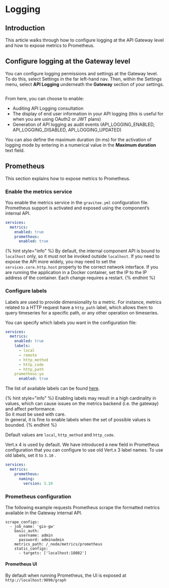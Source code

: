 # Logging

## Introduction

This article walks through how to configure logging at the API Gateway level and how to expose metrics to Prometheus.

## Configure logging at the Gateway level

You can configure logging permissions and settings at the Gateway level. To do this, select Settings in the far left-hand nav. Then, within the Settings menu, select **API Logging** underneath the **Gateway** section of your settings.

<figure><img src="../../../.gitbook/assets/2023-06-28_10-39-47 (1).gif" alt=""><figcaption></figcaption></figure>

From here, you can choose to enable:

* Auditing API Logging consultation
* The display of end user information in your API logging (this is useful for when you are using OAuth2 or JWT plans)
* Generation of API logging as audit events (API\_LOGGING\_ENABLED, API\_LOGGING\_DISABLED, API\_LOGGING\_UPDATED)

You can also define the maximum duration (in ms) for the activation of logging mode by entering in a numerical value in the **Maximum duration** text field.

## Prometheus

This section explains how to expose metrics to Prometheus.

### Enable the metrics service

You enable the metrics service in the `gravitee.yml` configuration file. Prometheus support is activated and exposed using the component’s internal API.

```yaml
services:
  metrics:
    enabled: true
    prometheus:
      enabled: true
```

{% hint style="info" %}
By default, the internal component API is bound to `localhost` only, so it must not be invoked outside `localhost`. If you need to expose the API more widely, you may need to set the `services.core.http.host` property to the correct network interface. If you are running the application in a Docker container, set the IP to the IP address of the container. Each change requires a restart.
{% endhint %}

### Configure labels

Labels are used to provide dimensionality to a metric. For instance, metrics related to a HTTP request have a `http_path` label, which allows them to query timeseries for a specific path, or any other operation on timeseries.

You can specify which labels you want in the configuration file:

```yaml
services:
  metrics:
    enabled: true
    labels:
      - local
      - remote
      - http_method
      - http_code
      - http_path
    prometheus:ya
      enabled: true
```

The list of available labels can be found [here](https://vertex.io/docs/apidocs/io/vertex/micrometer/Label.html).

{% hint style="info" %}
Enabling labels may result in a high cardinality in values, which can cause issues on the metrics backend (i.e. the gateway) and affect performance.\
So it must be used with care.\
In general, it is fine to enable labels when the set of possible values is bounded.
{% endhint %}

Default values are `local`, `http_method` and `http_code`.

Vert.x 4 is used by default. We have introduced a new field in Prometheus configuration that you can configure to use old Vert.x 3 label names. To use old labels, set it to `3.10` .

```yaml
services:
  metrics:
    prometheus:
      naming:
        version: 3.10
```

### Prometheus configuration

The following example requests Prometheus scrape the formatted metrics available in the Gateway internal API.

```
scrape_configs:
  - job_name: 'gio-gw'
    basic_auth:
      username: admin
      password: adminadmin
    metrics_path: /_node/metrics/prometheus
    static_configs:
      - targets: ['localhost:18082']
```

#### Prometheus UI

By default when running Prometheus, the UI is exposed at `http://localhost:9090/graph`
